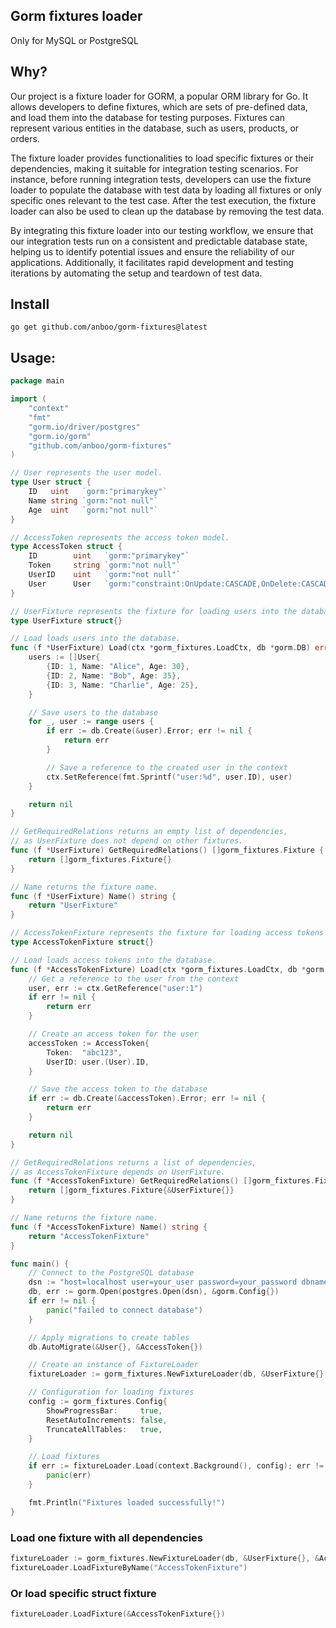 ## Gorm fixtures loader
Only for MySQL or PostgreSQL

## Why?
Our project is a fixture loader for GORM, a popular ORM library for Go. It allows developers to define fixtures, which are sets of pre-defined data, and load them into the database for testing purposes. Fixtures can represent various entities in the database, such as users, products, or orders.

The fixture loader provides functionalities to load specific fixtures or their dependencies, making it suitable for integration testing scenarios. For instance, before running integration tests, developers can use the fixture loader to populate the database with test data by loading all fixtures or only specific ones relevant to the test case. After the test execution, the fixture loader can also be used to clean up the database by removing the test data.

By integrating this fixture loader into our testing workflow, we ensure that our integration tests run on a consistent and predictable database state, helping us to identify potential issues and ensure the reliability of our applications. Additionally, it facilitates rapid development and testing iterations by automating the setup and teardown of test data.

## Install
`go get github.com/anboo/gorm-fixtures@latest`

## Usage:
```go
package main

import (
	"context"
	"fmt"
	"gorm.io/driver/postgres"
	"gorm.io/gorm"
	"github.com/anboo/gorm-fixtures"
)

// User represents the user model.
type User struct {
	ID   uint   `gorm:"primarykey"`
	Name string `gorm:"not null"`
	Age  uint   `gorm:"not null"`
}

// AccessToken represents the access token model.
type AccessToken struct {
	ID        uint   `gorm:"primarykey"`
	Token     string `gorm:"not null"`
	UserID    uint   `gorm:"not null"`
	User      User   `gorm:"constraint:OnUpdate:CASCADE,OnDelete:CASCADE;"`
}

// UserFixture represents the fixture for loading users into the database.
type UserFixture struct{}

// Load loads users into the database.
func (f *UserFixture) Load(ctx *gorm_fixtures.LoadCtx, db *gorm.DB) error {
	users := []User{
		{ID: 1, Name: "Alice", Age: 30},
		{ID: 2, Name: "Bob", Age: 35},
		{ID: 3, Name: "Charlie", Age: 25},
	}

	// Save users to the database
	for _, user := range users {
		if err := db.Create(&user).Error; err != nil {
			return err
		}

		// Save a reference to the created user in the context
		ctx.SetReference(fmt.Sprintf("user:%d", user.ID), user)
	}

	return nil
}

// GetRequiredRelations returns an empty list of dependencies,
// as UserFixture does not depend on other fixtures.
func (f *UserFixture) GetRequiredRelations() []gorm_fixtures.Fixture {
	return []gorm_fixtures.Fixture{}
}

// Name returns the fixture name.
func (f *UserFixture) Name() string {
	return "UserFixture"
}

// AccessTokenFixture represents the fixture for loading access tokens into the database.
type AccessTokenFixture struct{}

// Load loads access tokens into the database.
func (f *AccessTokenFixture) Load(ctx *gorm_fixtures.LoadCtx, db *gorm.DB) error {
	// Get a reference to the user from the context
	user, err := ctx.GetReference("user:1")
	if err != nil {
		return err
	}

	// Create an access token for the user
	accessToken := AccessToken{
		Token:  "abc123",
		UserID: user.(User).ID,
	}

	// Save the access token to the database
	if err := db.Create(&accessToken).Error; err != nil {
		return err
	}

	return nil
}

// GetRequiredRelations returns a list of dependencies,
// as AccessTokenFixture depends on UserFixture.
func (f *AccessTokenFixture) GetRequiredRelations() []gorm_fixtures.Fixture {
	return []gorm_fixtures.Fixture{&UserFixture{}}
}

// Name returns the fixture name.
func (f *AccessTokenFixture) Name() string {
	return "AccessTokenFixture"
}

func main() {
	// Connect to the PostgreSQL database
	dsn := "host=localhost user=your_user password=your_password dbname=your_db port=5432 sslmode=disable TimeZone=Asia/Shanghai"
	db, err := gorm.Open(postgres.Open(dsn), &gorm.Config{})
	if err != nil {
		panic("failed to connect database")
	}

	// Apply migrations to create tables
	db.AutoMigrate(&User{}, &AccessToken{})

	// Create an instance of FixtureLoader
	fixtureLoader := gorm_fixtures.NewFixtureLoader(db, &UserFixture{}, &AccessTokenFixture{})

	// Configuration for loading fixtures
	config := gorm_fixtures.Config{
		ShowProgressBar:     true,
		ResetAutoIncrements: false,
		TruncateAllTables:   true,
	}

	// Load fixtures
	if err := fixtureLoader.Load(context.Background(), config); err != nil {
		panic(err)
	}

	fmt.Println("Fixtures loaded successfully!")
}
```

### Load one fixture with all dependencies
```go
fixtureLoader := gorm_fixtures.NewFixtureLoader(db, &UserFixture{}, &AccessTokenFixture{})
fixtureLoader.LoadFixtureByName("AccessTokenFixture")
```

### Or load specific struct fixture
```go
fixtureLoader.LoadFixture(&AccessTokenFixture{})
```